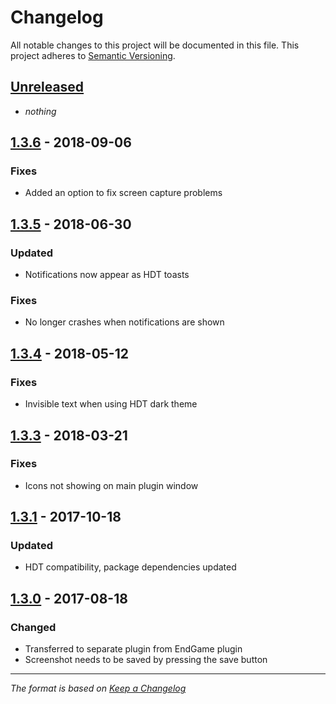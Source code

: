 # Changelog
All notable changes to this project will be documented in this file. This project adheres to [Semantic Versioning](http://semver.org/spec/v2.0.0.html).

## [Unreleased]
- *nothing*

## [1.3.6] - 2018-09-06
### Fixes 
- Added an option to fix screen capture problems

## [1.3.5] - 2018-06-30
### Updated
- Notifications now appear as HDT toasts

### Fixes
- No longer crashes when notifications are shown

## [1.3.4] - 2018-05-12
### Fixes
- Invisible text when using HDT dark theme

## [1.3.3] - 2018-03-21
### Fixes
- Icons not showing on main plugin window

## [1.3.1] - 2017-10-18
### Updated
- HDT compatibility, package dependencies updated

## [1.3.0] - 2017-08-18
### Changed
- Transferred to separate plugin from EndGame plugin
- Screenshot needs to be saved by pressing the save button

[Unreleased]: https://github.com/andburn/hdt-plugin-victoryshot/compare/1.3.6...HEAD
[1.3.6]: https://github.com/andburn/hdt-plugin-victoryshot/compare/1.3.5...1.3.6
[1.3.5]: https://github.com/andburn/hdt-plugin-victoryshot/compare/1.3.4...1.3.5
[1.3.4]: https://github.com/andburn/hdt-plugin-victoryshot/compare/1.3.3...1.3.4
[1.3.3]: https://github.com/andburn/hdt-plugin-victoryshot/compare/v1.3.1...1.3.3
[1.3.1]: https://github.com/andburn/hdt-plugin-victoryshot/compare/v1.3.0...v1.3.1
[1.3.0]: https://github.com/andburn/hdt-plugin-victoryshot/compare/v1.0.0...v1.3.0

---

*The format is based on [Keep a Changelog](http://keepachangelog.com/en/1.0.0/)*
